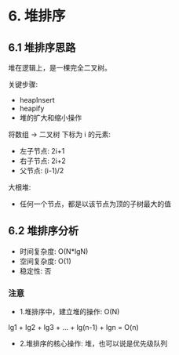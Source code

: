 # 6. 堆排序

## 6.1 堆排序思路
堆在逻辑上，是一棵完全二叉树。

关键步骤:
* heapInsert
* heapify
* 堆的扩大和缩小操作

将数组 -> 二叉树
下标为 i 的元素:
* 左子节点: 2i+1
* 右子节点: 2i+2
* 父节点: (i-1)/2

大根堆:
* 任何一个节点，都是以该节点为顶的子树最大的值

## 6.2 堆排序分析
* 时间复杂度: O(N*lgN)
* 空间复杂度: O(1)
* 稳定性: 否

### 注意
* 1.堆排序中，建立堆的操作: O(N)
  
lg1 + lg2 + lg3 + ... + lg(n-1) + lgn = O(n)


* 2.堆排序的核心操作: 堆，也可以说是优先级队列